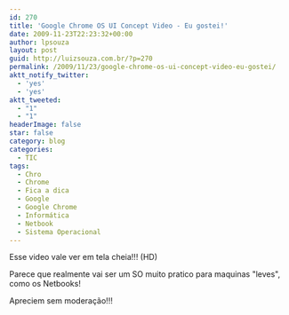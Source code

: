 ```yaml
---
id: 270
title: 'Google Chrome OS UI Concept Video - Eu gostei!'
date: 2009-11-23T22:23:32+00:00
author: lpsouza
layout: post
guid: http://luizsouza.com.br/?p=270
permalink: /2009/11/23/google-chrome-os-ui-concept-video-eu-gostei/
aktt_notify_twitter:
  - 'yes'
  - 'yes'
aktt_tweeted:
  - "1"
  - "1"
headerImage: false
star: false
category: blog
categories:
  - TIC
tags:
  - Chro
  - Chrome
  - Fica a dica
  - Google
  - Google Chrome
  - Informática
  - Netbook
  - Sistema Operacional
---
```

Esse video vale ver em tela cheia!!! (HD)

Parece que realmente vai ser um SO muito pratico para maquinas "leves", como os Netbooks!

Apreciem sem moderação!!!